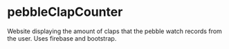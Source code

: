 # pebbleClapCounter
Website displaying the amount of claps that the pebble watch records from the user. Uses firebase and bootstrap.
